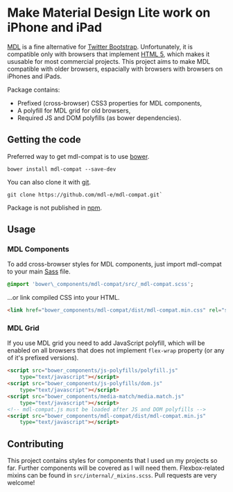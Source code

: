 # Make Material Design Lite work on iPhone and iPad

[MDL](http://www.getmdl.io) is a fine alternative for [Twitter Bootstrap](http://getbootstrap.com/).
Unfortunately, it is compatible only with browsers that implement [HTML 5](
http://www.w3.org/html/wg/drafts/html/master/), which makes it ususable for most commercial
projects. This project aims to make MDL compatible with older browsers, espacially with browsers
with browsers on iPhones and iPads.

Package contains:

 * Prefixed (cross-browser) CSS3 properties for MDL components,
 * A polyfill for MDL grid for old browsers,
 * Required JS and DOM polyfills (as bower dependencies).

## Getting the code

Preferred way to get mdl-compat is to use [bower](http://bower.io/).
```
bower install mdl-compat --save-dev
```

You can also clone it with [git](https://git-scm.com/).
```
git clone https://github.com/mdl-e/mdl-compat.git`
```

Package is not published in [npm](https://www.npmjs.com/).

## Usage

### MDL Components

To add cross-browser styles for MDL components, just import mdl-compat to your main
[Sass](http://sass-lang.com/) file.

```sass
@import 'bower\_components/mdl-compat/src/_mdl-compat.scss';
```

...or link compiled CSS into your HTML.

```html
<link href="bower_components/mdl-compat/dist/mdl-compat.min.css" rel="stylesheet">
```

### MDL Grid

If you use MDL grid you need to add JavaScript polyfill, which will be enabled on all browsers that
does not implement `flex-wrap` property (or any of it's prefixed versions).

```html
<script src="bower_components/js-polyfills/polyfill.js"
    type="text/javascript"></script>
<script src="bower_components/js-polyfills/dom.js"
    type="text/javascript"></script>
<script src="bower_components/media-match/media.match.js"
    type="text/javascript"></script>
<!-- mdl-compat.js must be loaded after JS and DOM polyfills -->
<script src="bower_components/mdl-compat/dist/mdl-compat.min.js"
    type="text/javascript"></script>
```

## Contributing

This project contains styles for components that I used un my projects so far. Further components
will be covered as I will need them. Flexbox-related mixins can be found in
`src/internal/_mixins.scss`. Pull requests are very welcome!


